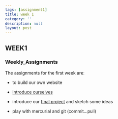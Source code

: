 ```yaml
---
tags: [assignment1]
title: week 1
category: ''
description: null
layout: post
---
```

## WEEK1
### Weekly_Assignments 
The assignments for the first week are:

- to build our own website

- [introduce ourselves]({{site.baseurl}}/resume)

- introduce our [final project]({{site.baseurl}}/projects) and sketch some ideas

- play with mercurial and git (commit...pull)